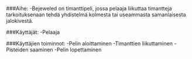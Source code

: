 ###Aihe: 
-Bejeweled on timanttipeli, jossa pelaaja liikuttaa timantteja 
tarkoituksenaan tehdä yhdistelmä kolmesta tai useammasta samanlaisesta 
jalokivestä. 

###Käyttäjät: 
-Pelaaja

###Käyttäjien toiminnot:
-Pelin aloittaminen
-Timanttien liikuttaminen
-Pisteiden saaminen
-Pelin lopettaminen
